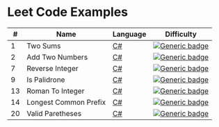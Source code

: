# Leet Code Examples

| # | Name | Language | Difficulty
| --- | --- | --- |--- |
| 1 | Two Sums | [C#](https://github.com/evanallen13/Code-Interview-Questions/blob/main/C%23/LeetCode/LeetCode/0001_TwoSums.cs)| [![Generic badge](https://img.shields.io/badge/-Easy-brightgreen)](https://shields.io/) |
| 2 | Add Two Numbers |[C#](https://github.com/evanallen13/Code-Interview-Questions/blob/main/C%23/LeetCode/LeetCode/0002_AddTwoNumbers.cs) | [![Generic badge](https://img.shields.io/badge/-Medium-yellow)](https://shields.io/) |
| 7 | Reverse Integer |[C#](https://github.com/evanallen13/Code-Interview-Questions/blob/main/C%23/LeetCode/LeetCode/0007_ReverseInteger.cs) | [![Generic badge](https://img.shields.io/badge/EASY-<COLOR>.svg)](https://shields.io/) |
| 9 | Is Palidrone |[C#](https://github.com/evanallen13/Code-Interview-Questions/blob/main/C%23/LeetCode/LeetCode/009_IsPalidrome.cs) | [![Generic badge](https://img.shields.io/badge/EASY-<COLOR>.svg)](https://shields.io/) |
| 13 | Roman To Integer |[C#](https://github.com/evanallen13/Code-Interview-Questions/blob/main/C%23/LeetCode/LeetCode/013_RomanToInt.cs) | [![Generic badge](https://img.shields.io/badge/EASY-<COLOR>.svg)](https://shields.io/) |
| 14 | Longest Common Prefix |[C#](https://github.com/evanallen13/Code-Interview-Questions/blob/main/C%23/LeetCode/LeetCode/014_LongestCommonPrefix.cs) | [![Generic badge](https://img.shields.io/badge/EASY-<COLOR>.svg)](https://shields.io/) |
| 20 | Valid Paretheses |[C#](https://github.com/evanallen13/Code-Interview-Questions/blob/main/C%23/LeetCode/LeetCode/020_ValidParetheses.cs) | [![Generic badge](https://img.shields.io/badge/EASY-<COLOR>.svg)](https://shields.io/) |



